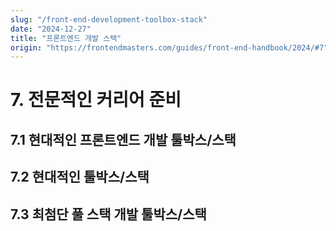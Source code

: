 ```yaml
---
slug: "/front-end-development-toolbox-stack"
date: "2024-12-27"
title: "프론트엔드 개발 스택"
origin: "https://frontendmasters.com/guides/front-end-handbook/2024/#7"
---
```


# 7. 전문적인 커리어 준비

## 7.1 현대적인 프론트엔드 개발 툴박스/스택

## 7.2 현대적인 툴박스/스택

## 7.3 최첨단 풀 스택 개발 툴박스/스택
